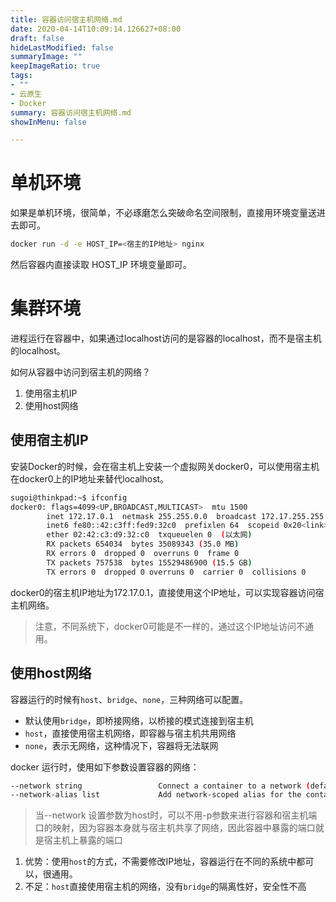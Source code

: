 ```yaml
---
title: 容器访问宿主机网络.md
date: 2020-04-14T10:09:14.126627+08:00
draft: false
hideLastModified: false
summaryImage: ""
keepImageRatio: true
tags:
- ""
- 云原生
- Docker
summary: 容器访问宿主机网络.md
showInMenu: false

---
```


# 单机环境
如果是单机环境，很简单，不必琢磨怎么突破命名空间限制，直接用环境变量送进去即可。
```bash
docker run -d -e HOST_IP=<宿主的IP地址> nginx
```
然后容器内直接读取 HOST_IP 环境变量即可。

# 集群环境
进程运行在容器中，如果通过localhost访问的是容器的localhost，而不是宿主机的localhost。

如何从容器中访问到宿主机的网络？
1. 使用宿主机IP
2. 使用host网络

## 使用宿主机IP
安装Docker的时候，会在宿主机上安装一个虚拟网关docker0，可以使用宿主机在docker0上的IP地址来替代localhost。
``` bash
sugoi@thinkpad:~$ ifconfig
docker0: flags=4099<UP,BROADCAST,MULTICAST>  mtu 1500
        inet 172.17.0.1  netmask 255.255.0.0  broadcast 172.17.255.255
        inet6 fe80::42:c3ff:fed9:32c0  prefixlen 64  scopeid 0x20<link>
        ether 02:42:c3:d9:32:c0  txqueuelen 0  (以太网)
        RX packets 654034  bytes 35089343 (35.0 MB)
        RX errors 0  dropped 0  overruns 0  frame 0
        TX packets 757538  bytes 15529486900 (15.5 GB)
        TX errors 0  dropped 0 overruns 0  carrier 0  collisions 0
```

docker0的宿主机IP地址为172.17.0.1，直接使用这个IP地址，可以实现容器访问宿主机网络。
> 注意，不同系统下，docker0可能是不一样的，通过这个IP地址访问不通用。

## 使用host网络
容器运行的时候有`host`、`bridge`、`none`，三种网络可以配置。
- 默认使用`bridge`，即桥接网络，以桥接的模式连接到宿主机
- `host`，直接使用宿主机网络，即容器与宿主机共用网络
- `none`，表示无网络，这种情况下，容器将无法联网

docker 运行时，使用如下参数设置容器的网络：
```bash
--network string                 Connect a container to a network (default "default")
--network-alias list             Add network-scoped alias for the container
```

> 当--network 设置参数为host时，可以不用-p参数来进行容器和宿主机端口的映射，因为容器本身就与宿主机共享了网络，因此容器中暴露的端口就是宿主机上暴露的端口

1. 优势：使用`host`的方式，不需要修改IP地址，容器运行在不同的系统中都可以，很通用。
2. 不足：`host`直接使用宿主机的网络，没有`bridge`的隔离性好，安全性不高
